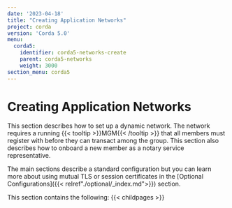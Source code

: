 ```yaml
---
date: '2023-04-18'
title: "Creating Application Networks"
project: corda
version: 'Corda 5.0'
menu:
  corda5:
    identifier: corda5-networks-create
    parent: corda5-networks
    weight: 3000
section_menu: corda5
---
```

# Creating Application Networks
This section describes how to set up a dynamic network. The network requires a running {{< tooltip >}}MGM{{< /tooltip >}} that all members must register with before they can transact among the group. This section also describes how to onboard a new member as a notary service representative. 

The main sections describe a standard configuration but you can learn more about using mutual TLS or session certificates in the [Optional Configurations]({{< relref"./optional/_index.md">}}) section.

This section contains the following:
{{< childpages >}}